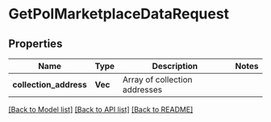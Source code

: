# GetPolMarketplaceDataRequest

## Properties

Name | Type | Description | Notes
------------ | ------------- | ------------- | -------------
**collection_address** | **Vec<String>** | Array of collection addresses | 

[[Back to Model list]](../README.md#documentation-for-models) [[Back to API list]](../README.md#documentation-for-api-endpoints) [[Back to README]](../README.md)


